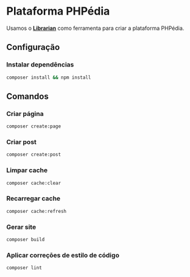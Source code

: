 # Plataforma PHPédia

Usamos o **[Librarian](https://librarianphp.dev)** como ferramenta para criar a plataforma PHPédia.

## Configuração

### Instalar dependências

```bash
composer install && npm install
```

## Comandos

### Criar página

```bash
composer create:page
```

### Criar post

```bash
composer create:post
```

### Limpar cache

```bash
composer cache:clear
```

### Recarregar cache

```bash
composer cache:refresh
```

### Gerar site

```bash
composer build
```

### Aplicar correçōes de estilo de código

```bash
composer lint
```
